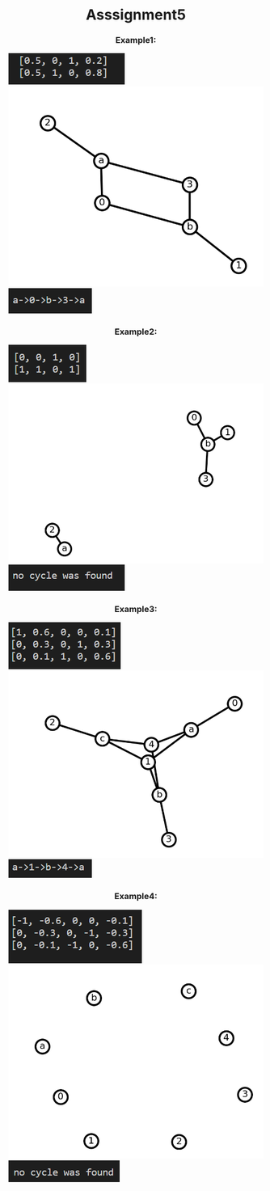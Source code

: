 <h1 align="center"> Asssignment5 </h1>


<h3 align="center"> Example1: </h3>

![alt text](https://github.com/OfirOvadia96/Economic_algorithms/blob/master/matrix_example1.PNG?raw=true)
![alt text](https://github.com/OfirOvadia96/Economic_algorithms/blob/master/draw_example1.PNG?raw=true)
![alt text](https://github.com/OfirOvadia96/Economic_algorithms/blob/master/circle_example1.PNG?raw=true)

<h3 align="center"> Example2: </h3>

![alt text](https://github.com/OfirOvadia96/Economic_algorithms/blob/master/matrix_example2.PNG?raw=true)
![alt text](https://github.com/OfirOvadia96/Economic_algorithms/blob/master/draw_example2.PNG?raw=true)
![alt text](https://github.com/OfirOvadia96/Economic_algorithms/blob/master/circle_example2.PNG?raw=true)

<h3 align="center"> Example3: </h3>

![alt text](https://github.com/OfirOvadia96/Economic_algorithms/blob/master/matrix_example3.PNG?raw=true)
![alt text](https://github.com/OfirOvadia96/Economic_algorithms/blob/master/draw_example3.PNG?raw=true)
![alt text](https://github.com/OfirOvadia96/Economic_algorithms/blob/master/circle_example3.PNG?raw=true)

<h3 align="center"> Example4: </h3>

![alt text](https://github.com/OfirOvadia96/Economic_algorithms/blob/master/matrix_example4.PNG?raw=true)
![alt text](https://github.com/OfirOvadia96/Economic_algorithms/blob/master/draw_example4.PNG?raw=true)
![alt text](https://github.com/OfirOvadia96/Economic_algorithms/blob/master/circle_example4.PNG?raw=true)
